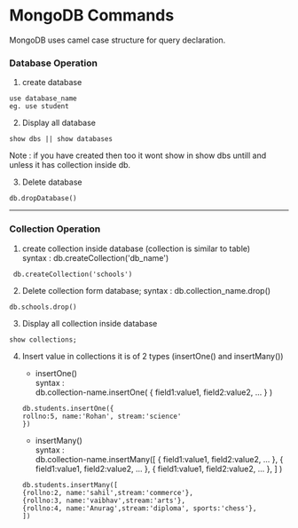 # MongoDB Commands

MongoDB uses camel case structure for query declaration.

### Database Operation

1. create database

```
use database_name
eg. use student
```

2. Display all database

```
show dbs || show databases
```

Note : if you have created then too it wont show in show dbs untill and unless it has collection inside db.

3. Delete database

```
db.dropDatabase()
```

---

### Collection Operation

1. create collection inside database (collection is similar to table)
   <br>
   syntax : db.createCollection('db_name')

```
 db.createCollection('schools')
```

2. Delete collection form database;
   syntax : db.collection_name.drop()

```
db.schools.drop()
```

3. Display all collection inside database

```
show collections;
```

4. Insert value in collections it is of 2 types (insertOne() and insertMany())

   - insertOne() <br>
     syntax :<br>
     db.collection-name.insertOne(
     {
     field1:value1,
     field2:value2,
     ...
     }
     )

   ```
   db.students.insertOne({
   rollno:5, name:'Rohan', stream:'science'
   })
   ```

   - insertMany() <br>
     syntax :<br>
     db.collection-name.insertMany([
     {
     field1:value1,
     field2:value2,
     ...
     },
     {
     field1:value1,
     field2:value2,
     ...
     },
     {
     field1:value1,
     field2:value2,
     ...
     },
     ] )

   ```
   db.students.insertMany([
   {rollno:2, name:'sahil',stream:'commerce'},
   {rollno:3, name:'vaibhav',stream:'arts'},
   {rollno:4, name:'Anurag',stream:'diploma', sports:'chess'},
   ])
   ```
